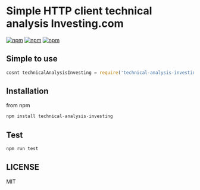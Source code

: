 #  Simple HTTP client technical analysis Investing.com

[![npm](https://img.shields.io/npm/v/technical-analysis-investing.svg?maxAge=3600)](https://www.npmjs.com/package/technical-analysis-investing)
[![npm](https://img.shields.io/npm/dm/technical-analysis-investing.svg?maxAge=3600)](https://www.npmjs.com/package/technical-analysis-investing)
[![npm](https://img.shields.io/npm/l/technical-analysis-investing.svg?maxAge=3600)](https://www.npmjs.com/package/technical-analysis-investing)

## Simple to use
```js
cosnt technicalAnalysisInvesting = require('technical-analysis-investing');

```
## Installation

from npm
```js
npm install technical-analysis-investing
```
   
## Test
```js
npm run test
```

## LICENSE
MIT
